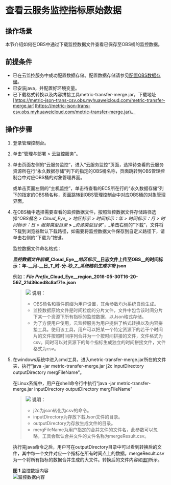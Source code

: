 # 查看云服务监控指标原始数据<a name="zh-cn_topic_0084949292"></a>

## 操作场景<a name="section86441647572"></a>

本节介绍如何在OBS中通过下载监控数据文件查看已保存至OBS桶的监控数据。

## 前提条件<a name="section13948718173426"></a>

-   已在云监控服务中成功配置数据存储。配置数据存储请参见[配置OBS数据存储](配置OBS数据存储.md)。
-   已安装java，并配置好环境变量。
-   已下载格式转换以及内容拼接工具metric-transfer-merge.jar，下载地址[https://metric-json-trans-csv.obs.myhuaweicloud.com/metric-transfer-merge.jar](https://metric-json-trans-csv.obs.myhuaweicloud.com/metric-transfer-merge.jar)。

## 操作步骤<a name="section4763421295828"></a>

1.  登录管理控制台。
2.  单击“管理与部署 \> 云监控服务”。
3.  单击页面左侧的“云服务监控”，进入“云服务监控”页面，选择待查看的云服务资源所在行“永久数据存储”列下的指定的OBS桶名称，页面跳转到OBS管理控制台中对应OBS桶的对象管理界面。

    或单击页面左侧的“主机监控”，单击待查看的ECS所在行的“永久数据存储”列下的指定的OBS桶名称，页面跳转到OBS管理控制台中对应OBS桶的对象管理界面。

4.  在OBS桶中选择需要查看的监控数据文件，按照监控数据文件存储路径选择“_OBS桶名_ _\>_ _Cloud_Eye__ _\>_ _地区标示_ _\>_ _时间标示：年_ _\>_ _时间标示：月_ _\>_ _时间标示：日_ _\>_ _服务类型目录_ __\>__ __资源类型目录_”，_单击右侧的“下载”，文件将下载到浏览器默认下载路径，如需要将监控数据文件保存到自定义路径下，请单击右侧的“下载为”按键。

    监控数据文件命名格式：

    **_监控数据文件前缀_\_Cloud_Eye_\__地区标示_\__日志文件上传至OBS__的时间标示：年-__月-__日_T_时-分-秒_Z\__系统随机生成字符_.json**

    例如：_**File**_ _**Prefix**_**\_Cloud_Eye_\_region\_2016-05-30T16-20-56Z\_21d36ced8c8af71e.json**

    >![](public_sys-resources/icon-note.gif) **说明：**   
    >-   OBS桶名和事件前缀为用户设置，其余参数均为系统自动生成。  
    >-   监控数据原始文件是时间粒度的分片文件，文件中包含该时间分片下某一个资源下所有指标的监控数据，以Json格式存储。  
    >-   为了方便用户使用，云监控服务为用户提供了格式转换以及内容拼接工具。使用该工具，用户可以把某一个特定资源下的若干个时间片的文件按照时间序列合并为一个按时间拼接的文件，文件格式为csv。同时可以对资源下的每个指标生成独立的时间拼接文件，文件格式为csv。  

5.  在windows系统中进入cmd工具，进入metric-transfer-merge.jar所在的文件夹，执行“java -jar metric-transfer-merge.jar j2c inputDirectory outputDirectory  mergFileName”。

    在Linux系统中，用户在shell命令行中执行“java -jar metric-transfer-merge.jar inputDirectory outputDirectory  mergFileName”

    >![](public_sys-resources/icon-note.gif) **说明：**   
    >-   j2c为json转化为csv的命令。  
    >-   inputDirectory为存放下载Json文件的目录。  
    >-   outputDirectory为存放生成文件的目录。  
    >-   mergFileName为用户指定的合并文件的文件名，此参数可以忽略，工具会默认合并文件的文件名称为mergeResult.csv。  

    执行完java命令之后，用户可在outputDirectory目录中可以看到转换后的文件，其中每一个文件对应一个指标在所有时间点上的数据。mergeResult.csv为一个将所有指标的数据合并生成的大文件。转换后的文件内容如[图1](#fig7637101745815)所示。

    **图 1**  监控数据内容<a name="fig7637101745815"></a>  
    ![](figures/监控数据内容.png "监控数据内容")



